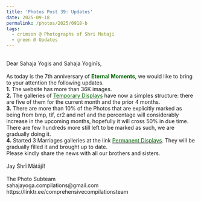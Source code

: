 ```yaml
---
title: 'Photos Post 39: Updates'
date: 2025-09-18
permalink: /photos/2025/0918-b
tags:
  - crimson @ Photographs of Shri Mataji
  - green @ Updates
---
```


<p>
<br>
Dear Sahaja Yogis and Sahaja Yoginīs,<br>
<br>
As today is the 7th anniversary of <font color="DarkGreen"><b>Eternal Moments</b></font>, we would like to bring to your attention the following updates.<br>
<b>1.</b> The website has more than 36K images.<br>
<b>2.</b> The galleries of <a href="https://eternalmoments.smugmug.com/Temporary-Displays"><font color="DarkGreen">Temporary Displays</font></a> have now a simples structure: there are five of them for the current month and the prior 4 months.<br>
<b>3.</b> There are more than 10% of the Photos that are explicitly marked as being from bmp, tif, cr2 and nef and the percentage will considerably increase in the upcoming months, hopefully it will cross 50% in due time. There are few hundreds more still left to be marked as such, we are gradually doing it.<br>
<b>4.</b> Started 3 Marriages galleries at the link <a href="https://eternalmoments.smugmug.com/Permanent-Displays"><font color="DarkGreen">Permanent Displays</font></a>. They will be gradually filled it and brought up to date.<br>
Please kindly share the news with all our brothers and sisters.<br>
<br>
Jay Śhrī Mātājī!<br>
<br>
The Photo Subteam<br>
sahajayoga.compilations@gmail.com<br>
https://linktr.ee/comprehensivecompilationsteam<br>
</p>